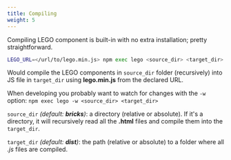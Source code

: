 ```yaml
---
title: Compiling
weight: 5
---
```


Compiling LEGO component is built-in with no extra installation; pretty straightforward.

```sh
LEGO_URL=</url/to/lego.min.js> npm exec lego <source_dir> <target_dir>
```

Would compile the LEGO components in `source_dir` folder (recursively) into JS file in `target_dir` using **lego.min.js** from the declared URL.

When developing you probably want to watch for changes with the `-w` option: `npm exec lego -w <source_dir> <target_dir>`

`source_dir` *(default: **bricks**)*: a directory (relative or absolute). If it's a directory, it will recursively read all the **.html** files and compile them into the `target_dir`.

`target_dir` *(default: **dist**)*: the path (relative or absolute) to a folder where all _.js_ files are compiled.
